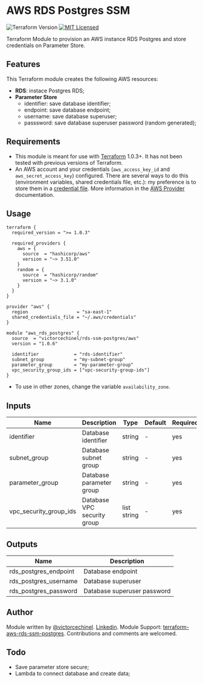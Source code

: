 # AWS RDS Postgres SSM

![Terraform Version](https://img.shields.io/badge/tf-%3E%3D1.0.3-blue.svg) [![MIT Licensed](https://img.shields.io/badge/license-MIT-green.svg)](https://tldrlegal.com/license/mit-license)

Terraform Module to provision an AWS instance RDS Postgres and store credentials on Parameter Store.

## Features

This Terraform module creates the following AWS resources:

* **RDS**: instace Postgres RDS;
* **Parameter Store**
  * identifier: save database identifier;
  * endpoint: save database endpoint;
  * username: save database superuser;
  * passsword: save database superuser password (random generated);

## Requirements

* This module is meant for use with [Terraform](https://www.terraform.io/downloads.html) 1.0.3+. It has not been tested with previous versions of Terraform.
* An AWS account and your credentials (`aws_access_key_id` and `aws_secret_access_key`) configured. There are several ways to do this (environment variables, shared credentials file, etc.): my preference is to store them in a [credential file](https://docs.aws.amazon.com/cli/latest/userguide/cli-configure-files.html). More information in the [AWS Provider](https://www.terraform.io/docs/providers/aws/index.html) documentation.

## Usage

```HCL
terraform {
  required_version = ">= 1.0.3"

  required_providers {
    aws = {
      source  = "hashicorp/aws"
      version = "~> 3.51.0"
    }
    random = {
      source  = "hashicorp/random"
      version = "~> 3.1.0"
    }
  }
}

provider "aws" {
  region                  = "sa-east-1"
  shared_credentials_file = "~/.aws/credentials"
}

module "aws_rds_postgres" {
  source  = "victorcechinel/rds-ssm-postgres/aws"
  version = "1.0.6"

  identifier             = "rds-identifier"
  subnet_group           = "my-subnet-group"
  parameter_group        = "my-parameter-group"
  vpc_security_group_ids = ["vpc-security-group-ids"]
}
```

* To use in other zones, change the variable `availability_zone`.


## Inputs

| Name                   | Description                 | Type        | Default | Required |
| ---------------------- | --------------------------- | ----------- | ------- | -------- |
| identifier             | Database identifier         | string      | -       | yes      |
| subnet_group           | Database subnet group       | string      | -       | yes      |
| parameter_group        | Database parameter group    | string      | -       | yes      |
| vpc_security_group_ids | Database VPC security group | list string | -       | yes      |

## Outputs

| Name                  | Description                 |
| --------------------- | --------------------------- |
| rds_postgres_endpoint | Database endpoint           |
| rds_postgres_username | Database superuser          |
| rds_postgres_password | Database superuser password |

## Author

Module written by [@victorcechinel](https://github.com/victorcechinel). 
[Linkedin](https://www.linkedin.com/in/victorcechinelr/). 
Module Support: [terraform-aws-rds-ssm-postgres](https://github.com/victorcechinel/terraform-aws-rds-ssm-postgres). 
Contributions and comments are welcomed.

## Todo

* Save parameter store secure;
* Lambda to connect database and create data;